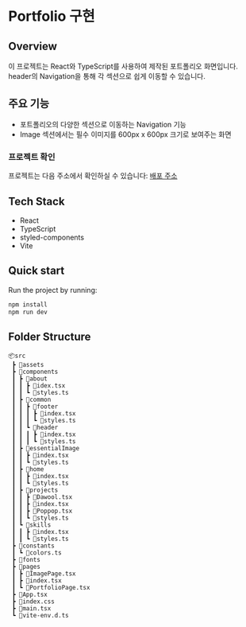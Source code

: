 # Portfolio 구현

## Overview

이 프로젝트는 React와 TypeScript를 사용하여 제작된 포트폴리오 화면입니다. header의 Navigation을 통해 각 섹션으로 쉽게 이동할 수 있습니다.

## 주요 기능

- 포트폴리오의 다양한 섹션으로 이동하는 Navigation 기능
- Image 섹션에서는 필수 이미지를 600px x 600px 크기로 보여주는 화면

### 프로젝트 확인

프로젝트는 다음 주소에서 확인하실 수 있습니다: [배포 주소](https://portfolio-a51bd.web.app/)

## Tech Stack

- React
- TypeScript
- styled-components
- Vite

## Quick start

Run the project by running:

```bash
npm install
npm run dev
```

## Folder Structure

```
📦src
 ┣ 📂assets
 ┣ 📂components
 ┃ ┣ 📂about
 ┃ ┃ ┣ 📜idex.tsx
 ┃ ┃ ┗ 📜styles.ts
 ┃ ┣ 📂common
 ┃ ┃ ┣ 📂footer
 ┃ ┃ ┃ ┣ 📜index.tsx
 ┃ ┃ ┃ ┗ 📜styles.ts
 ┃ ┃ ┗ 📂header
 ┃ ┃ ┃ ┣ 📜index.tsx
 ┃ ┃ ┃ ┗ 📜styles.ts
 ┃ ┣ 📂essentialImage
 ┃ ┃ ┣ 📜index.tsx
 ┃ ┃ ┗ 📜styles.ts
 ┃ ┣ 📂home
 ┃ ┃ ┣ 📜index.tsx
 ┃ ┃ ┗ 📜styles.ts
 ┃ ┣ 📂projects
 ┃ ┃ ┣ 📜Dawool.tsx
 ┃ ┃ ┣ 📜index.tsx
 ┃ ┃ ┣ 📜Poppop.tsx
 ┃ ┃ ┗ 📜styles.ts
 ┃ ┗ 📂skills
 ┃ ┃ ┣ 📜index.tsx
 ┃ ┃ ┗ 📜styles.ts
 ┣ 📂constants
 ┃ ┗ 📜colors.ts
 ┣ 📂fonts
 ┣ 📂pages
 ┃ ┣ 📜ImagePage.tsx
 ┃ ┣ 📜index.tsx
 ┃ ┗ 📜PortfolioPage.tsx
 ┣ 📜App.tsx
 ┣ 📜index.css
 ┣ 📜main.tsx
 ┗ 📜vite-env.d.ts
```
